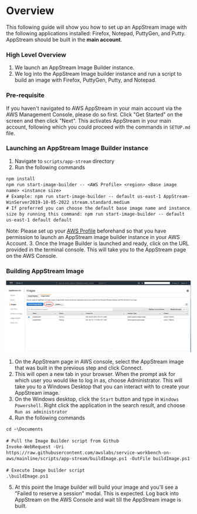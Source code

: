 # Overview

This following guide will show you how to set up an AppStream image with the following applications installed: Firefox, Notepad, PuttyGen, and Putty. AppStream should be built in the **main account**. 

### High Level Overview
1. We launch an AppStream Image Builder instance.
2. We log into the AppStream Image builder instance and run a script to build an image with Firefox, PuttyGen, Putty, and Notepad.

### Pre-requisite

If you haven't navigated to AWS AppStream in your main account via the AWS Management Console, please do so first. Click "Get Started" on the screen and then click "Next". This activates AppStream in your main account, following which you could proceed with the commands in `SETUP.md` file.

### Launching an AppStream Image Builder instance
1. Navigate to `scripts/app-stream` directory
2. Run the following commands
```
npm install
npm run start-image-builder -- <AWS Profile> <region> <Base image name> <instance size>
# Example: npm run start-image-builder -- default us-east-1 AppStream-WinServer2019-10-05-2022 stream.standard.medium
# If preferred you can choose the default base image name and instance size by running this command: npm run start-image-builder -- default us-east-1 default default 
```
Note: Please set up your [AWS Profile](https://docs.aws.amazon.com/cli/latest/userguide/cli-configure-profiles.html) beforehand so that you have permission to launch an AppStream image builder instance in your AWS Account.
3. Once the Image Builder is launched and ready, click on the URL provided in the terminal console. This will take you to the AppStream page on the AWS Console.

### Building AppStream Image
![Image Builder Screenshot](./screenshots/ImageBuilderSelector.png)
1. On the AppStream page in AWS console, select the AppStream image that was built in the previous step and click Connect. 
2. This will open a new tab in your browser. When the prompt ask for which user you would like to log in as, choose Administrator. This will take you to a Windows Desktop that you can interact with to create your AppStream image. 
3. On the Windows desktop, click the `Start` button and type in `Windows Powershell`. Right click the application in the search result, and choose `Run as administrator`
4. Run the following commands

```
cd ~\Documents

# Pull the Image Builder script from Github
Invoke-WebRequest -Uri https://raw.githubusercontent.com/awslabs/service-workbench-on-aws/mainline/scripts/app-stream/buildImage.ps1 -OutFile buildImage.ps1

# Execute Image builder script
.\buildImage.ps1
```

5. At this point the Image builder will build your image and you'll see a "Failed to reserve a session" modal. This is expected. Log back into AppStream on the AWS Console and wait till the AppStream image is built.